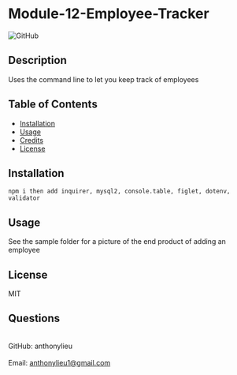 # Module-12-Employee-Tracker

![GitHub](https://img.shields.io/github/license/anthonylieu/Module-12-Employee-Tracker)

## Description

Uses the command line to let you keep track of employees

## Table of Contents

- [Installation](#installation)
- [Usage](#usage)
- [Credits](#credits)
- [License](#license)

## Installation

```
npm i then add inquirer, mysql2, console.table, figlet, dotenv, validator
```

## Usage

See the sample folder for a picture of the end product of adding an employee

## License

MIT

## Questions

<br>GitHub: anthonylieu</br>
<br>Email: anthonylieu1@gmail.com</br>